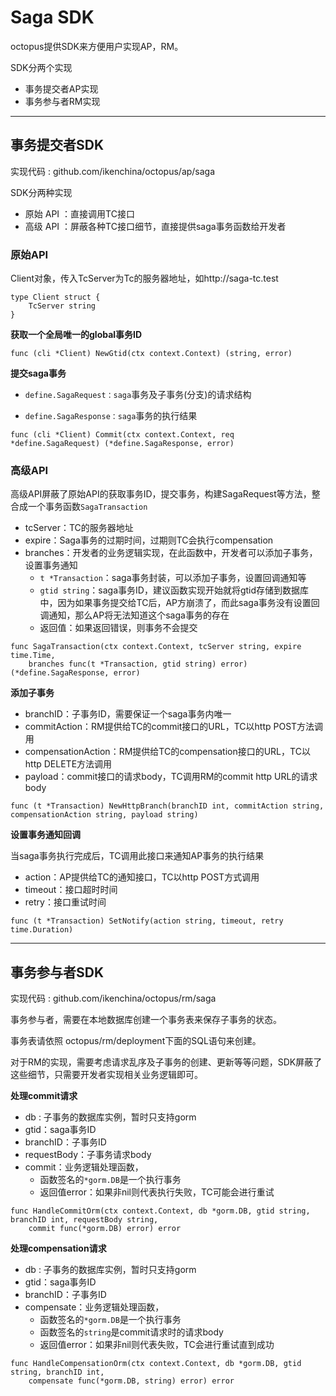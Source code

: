 # Saga SDK


octopus提供SDK来方便用户实现AP，RM。

SDK分两个实现
- 事务提交者AP实现
- 事务参与者RM实现

-----

## 事务提交者SDK

实现代码 : github.com/ikenchina/octopus/ap/saga



SDK分两种实现

- 原始 API ：直接调用TC接口
- 高级 API ：屏蔽各种TC接口细节，直接提供saga事务函数给开发者



### 原始API 

Client对象，传入TcServer为Tc的服务器地址，如http://saga-tc.test

```
type Client struct {
	TcServer string
}
```



**获取一个全局唯一的global事务ID**

```
func (cli *Client) NewGtid(ctx context.Context) (string, error) 
```



**提交saga事务**

- `define.SagaRequest：saga`事务及子事务(分支)的请求结构

- `define.SagaResponse：saga`事务的执行结果

```
func (cli *Client) Commit(ctx context.Context, req *define.SagaRequest) (*define.SagaResponse, error)
```





### 高级API 

高级API屏蔽了原始API的获取事务ID，提交事务，构建SagaRequest等方法，整合成一个事务函数`SagaTransaction`

- tcServer：TC的服务器地址
- expire：Saga事务的过期时间，过期则TC会执行compensation
- branches：开发者的业务逻辑实现，在此函数中，开发者可以添加子事务，设置事务通知
  - `t *Transaction`：saga事务封装，可以添加子事务，设置回调通知等
  - `gtid string`：saga事务ID，建议函数实现开始就将gtid存储到数据库中，因为如果事务提交给TC后，AP方崩溃了，而此saga事务没有设置回调通知，那么AP将无法知道这个saga事务的存在
  - 返回值：如果返回错误，则事务不会提交

```
func SagaTransaction(ctx context.Context, tcServer string, expire time.Time,
	branches func(t *Transaction, gtid string) error) (*define.SagaResponse, error) 
```



**添加子事务**

- branchID：子事务ID，需要保证一个saga事务内唯一
- commitAction：RM提供给TC的commit接口的URL，TC以http POST方法调用
- compensationAction：RM提供给TC的compensation接口的URL，TC以http DELETE方法调用
- payload：commit接口的请求body，TC调用RM的commit http URL的请求body

```
func (t *Transaction) NewHttpBranch(branchID int, commitAction string, compensationAction string, payload string)
```



**设置事务通知回调**

当saga事务执行完成后，TC调用此接口来通知AP事务的执行结果

- action：AP提供给TC的通知接口，TC以http POST方式调用
- timeout：接口超时时间
- retry：接口重试时间

```
func (t *Transaction) SetNotify(action string, timeout, retry time.Duration)
```



---



## 事务参与者SDK

实现代码 : github.com/ikenchina/octopus/rm/saga

事务参与者，需要在本地数据库创建一个事务表来保存子事务的状态。

事务表请依照 octopus/rm/deployment下面的SQL语句来创建。



对于RM的实现，需要考虑请求乱序及子事务的创建、更新等等问题，SDK屏蔽了这些细节，只需要开发者实现相关业务逻辑即可。



**处理commit请求**

- db : 子事务的数据库实例，暂时只支持gorm
- gtid：saga事务ID
- branchID：子事务ID
- requestBody：子事务请求body
- commit：业务逻辑处理函数，
  - 函数签名的`*gorm.DB`是一个执行事务
  - 返回值error：如果非nil则代表执行失败，TC可能会进行重试

```
func HandleCommitOrm(ctx context.Context, db *gorm.DB, gtid string, branchID int, requestBody string, 
	commit func(*gorm.DB) error) error 
```



**处理compensation请求**

- db : 子事务的数据库实例，暂时只支持gorm
- gtid：saga事务ID
- branchID：子事务ID
- compensate：业务逻辑处理函数，
  - 函数签名的`*gorm.DB`是一个执行事务
  - 函数签名的`string`是commit请求时的请求body
  - 返回值error：如果非nil则代表失败，TC会进行重试直到成功

```
func HandleCompensationOrm(ctx context.Context, db *gorm.DB, gtid string, branchID int, 
	compensate func(*gorm.DB, string) error) error 
```





